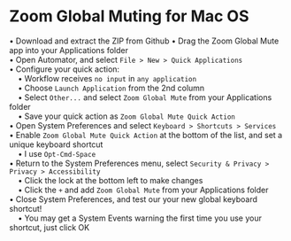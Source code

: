 # Zoom Global Muting for Mac OS

• Download and extract the ZIP from Github
• Drag the Zoom Global Mute app into your Applications folder  
• Open Automator, and select `File > New > Quick Applications`  
• Configure your quick action:  
&nbsp;&nbsp;&nbsp;&nbsp;• Workflow receives `no input` in `any application`  
&nbsp;&nbsp;&nbsp;&nbsp;• Choose `Launch Application` from the 2nd column  
&nbsp;&nbsp;&nbsp;&nbsp;• Select `Other...` and select `Zoom Global Mute` from your Applications folder  
&nbsp;&nbsp;&nbsp;&nbsp;• Save your quick action as `Zoom Global Mute Quick Action`  
• Open System Preferences and select `Keyboard > Shortcuts > Services`  
• Enable `Zoom Global Mute Quick Action` at the bottom of the list, and set a unique keyboard shortcut  
&nbsp;&nbsp;&nbsp;&nbsp;• I use `Opt-Cmd-Space`  
• Return to the System Preferences menu, select `Security & Privacy > Privacy > Accessibility`  
&nbsp;&nbsp;&nbsp;&nbsp;• Click the lock at the bottom left to make changes  
&nbsp;&nbsp;&nbsp;&nbsp;• Click the `+` and add `Zoom Global Mute` from your Applications folder  
• Close System Preferences, and test our your new global keyboard shortcut!  
&nbsp;&nbsp;&nbsp;&nbsp;• You may get a System Events warning the first time you use your shortcut, just click OK 
